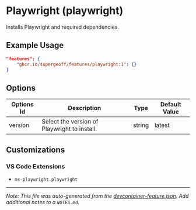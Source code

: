 
# Playwright (playwright)

Installs Playwright and required dependencies.

## Example Usage

```json
"features": {
    "ghcr.io/supergeoff/features/playwright:1": {}
}
```

## Options

| Options Id | Description | Type | Default Value |
|-----|-----|-----|-----|
| version | Select the version of Playwright to install. | string | latest |

## Customizations

### VS Code Extensions

- `ms-playwright.playwright`



---

_Note: This file was auto-generated from the [devcontainer-feature.json](https://github.com/supergeoff/features/blob/main/src/playwright/devcontainer-feature.json).  Add additional notes to a `NOTES.md`._
